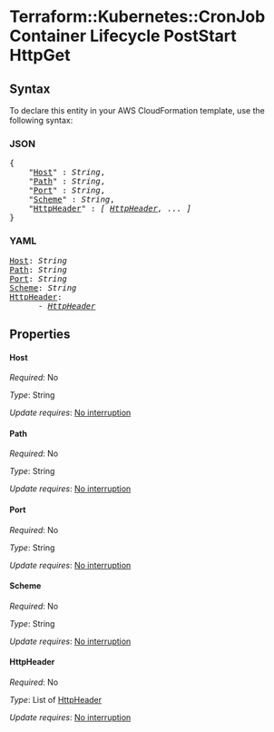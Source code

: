 # Terraform::Kubernetes::CronJob Container Lifecycle PostStart HttpGet

## Syntax

To declare this entity in your AWS CloudFormation template, use the following syntax:

### JSON

<pre>
{
    "<a href="#host" title="Host">Host</a>" : <i>String</i>,
    "<a href="#path" title="Path">Path</a>" : <i>String</i>,
    "<a href="#port" title="Port">Port</a>" : <i>String</i>,
    "<a href="#scheme" title="Scheme">Scheme</a>" : <i>String</i>,
    "<a href="#httpheader" title="HttpHeader">HttpHeader</a>" : <i>[ <a href="container-lifecycle-poststart-httpget-httpheader.md">HttpHeader</a>, ... ]</i>
}
</pre>

### YAML

<pre>
<a href="#host" title="Host">Host</a>: <i>String</i>
<a href="#path" title="Path">Path</a>: <i>String</i>
<a href="#port" title="Port">Port</a>: <i>String</i>
<a href="#scheme" title="Scheme">Scheme</a>: <i>String</i>
<a href="#httpheader" title="HttpHeader">HttpHeader</a>: <i>
      - <a href="container-lifecycle-poststart-httpget-httpheader.md">HttpHeader</a></i>
</pre>

## Properties

#### Host

_Required_: No

_Type_: String

_Update requires_: [No interruption](https://docs.aws.amazon.com/AWSCloudFormation/latest/UserGuide/using-cfn-updating-stacks-update-behaviors.html#update-no-interrupt)

#### Path

_Required_: No

_Type_: String

_Update requires_: [No interruption](https://docs.aws.amazon.com/AWSCloudFormation/latest/UserGuide/using-cfn-updating-stacks-update-behaviors.html#update-no-interrupt)

#### Port

_Required_: No

_Type_: String

_Update requires_: [No interruption](https://docs.aws.amazon.com/AWSCloudFormation/latest/UserGuide/using-cfn-updating-stacks-update-behaviors.html#update-no-interrupt)

#### Scheme

_Required_: No

_Type_: String

_Update requires_: [No interruption](https://docs.aws.amazon.com/AWSCloudFormation/latest/UserGuide/using-cfn-updating-stacks-update-behaviors.html#update-no-interrupt)

#### HttpHeader

_Required_: No

_Type_: List of <a href="container-lifecycle-poststart-httpget-httpheader.md">HttpHeader</a>

_Update requires_: [No interruption](https://docs.aws.amazon.com/AWSCloudFormation/latest/UserGuide/using-cfn-updating-stacks-update-behaviors.html#update-no-interrupt)

